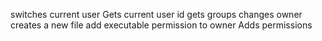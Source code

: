 switches current user
Gets current user id
gets groups
changes owner
creates a new file
add executable permission to owner
Adds permissions
